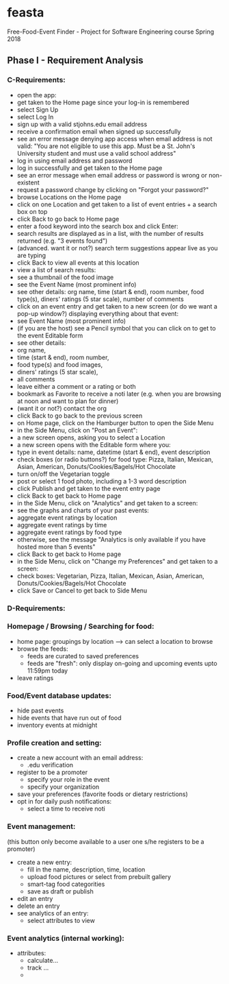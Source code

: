 # feasta
Free-Food-Event Finder - Project for Software Engineering course Spring 2018

## Phase I - Requirement Analysis

### C-Requirements:
* open the app:
 * get taken to the Home page since your log-in is remembered
 * select Sign Up
 * select Log In
* sign up with a valid stjohns.edu email address
 * receive a confirmation email when signed up successfully
 * see an error message denying app access when email address is not valid: "You are not eligible to use this app. Must be a St. John's University student and must use a valid school address"
* log in using email address and password
 * log in successfully and get taken to the Home page
 * see an error message when email address or password is wrong or non-existent
 * request a password change by clicking on "Forgot your password?"
* browse Locations on the Home page
* click on one Location and get taken to a list of event entries + a search box on top
 * click Back to go back to Home page
* enter a food keyword into the search box and click Enter:
 * search results are displayed as in a list, with the number of results returned (e.g. "3 events found")
 * (advanced. want it or not?) search term suggestions appear live as you are typing
 * click Back to view all events at this location
* view a list of search results:
 * see a thumbnail of the food image
 * see the Event Name (most prominent info)
 * see other details: org name, time (start & end), room number, food type(s), diners' ratings (5 star scale), number of comments
* click on an event entry and get taken to a new screen (or do we want a pop-up window?) displaying everything about that event:
 * see Event Name (most prominent info)
 * (if you are the host) see a Pencil symbol that you can click on to get to the event Editable form 
 * see other details: 
  * org name, 
  * time (start & end), room number, 
  * food type(s) and food images,
  * diners' ratings (5 star scale), 
  * all comments
 * leave either a comment or a rating or both
 * bookmark as Favorite to receive a noti later (e.g. when you are browsing at noon and want to plan for dinner)
 * (want it or not?) contact the org
 * click Back to go back to the previous screen
* on Home page, click on the Hamburger button to open the Side Menu
* in the Side Menu, click on "Post an Event":
 * a new screen opens, asking you to select a Location
 * a new screen opens with the Editable form where you:
  * type in event details: name, datetime (start & end), event description
  * check boxes (or radio buttons?) for food type: Pizza, Italian, Mexican, Asian, American, Donuts/Cookies/Bagels/Hot Chocolate
  * turn on/off the Vegetarian toggle
  * post or select 1 food photo, including a 1-3 word description
  * click Publish and get taken to the event entry page
  * click Back to get back to Home page
* in the Side Menu, click on "Analytics" and get taken to a screen:
 * see the graphs and charts of your past events:
  * aggregate event ratings by location
  * aggregate event ratings by time
  * aggregate event ratings by food type
 * otherwise, see the message "Analytics is only available if you have hosted more than 5 events"
 * click Back to get back to Home page
* in the Side Menu, click on "Change my Preferences" and get taken to a screen:
 * check boxes: Vegetarian, Pizza, Italian, Mexican, Asian, American, Donuts/Cookies/Bagels/Hot Chocolate
 * click Save or Cancel to get back to Side Menu
 
 
### D-Requirements:


### Homepage / Browsing / Searching for food:
* home page: groupings by location --> can select a location to browse
* browse the feeds: 
  * feeds are curated to saved preferences
  * feeds are "fresh": only display on-going and upcoming events upto 11:59pm today
* leave ratings

### Food/Event database updates:
* hide past events
* hide events that have run out of food
* inventory events at midnight

### Profile creation and setting:
* create a new account with an email address:
  * .edu verification
* register to be a promoter
  * specify your role in the event
  * specify your organization
* save your preferences (favorite foods or dietary restrictions)
* opt in for daily push notifications:
  * select a time to receive noti

### Event management: 
(this button only become available to a user one s/he registers to be a promoter)
* create a new entry:
  * fill in the name, description, time, location
  * upload food pictures or select from prebuilt gallery
  * smart-tag food categorities
  * save as draft or publish
* edit an entry
* delete an entry
* see analytics of an entry:
  * select attributes to view

### Event analytics (internal working):
* attributes:
  * calculate...
  * track ...
  * 


